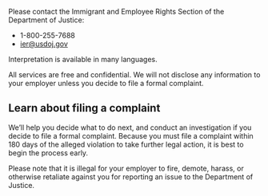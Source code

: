 ---
---

Please contact the Immigrant and Employee Rights Section of the Department of Justice:

- 1-800-255-7688
- <ier@usdoj.gov>

Interpretation is available in many languages.

All services are free and confidential. We will not disclose any information to your employer unless you decide to file a formal complaint.

## Learn about filing a complaint

We’ll help you decide what to do next, and conduct an investigation if you decide to file a formal complaint. Because you must file a complaint within 180 days of the alleged violation to take further legal action, it is best to begin the process early.

Please note that it is illegal for your employer to fire, demote, harass, or otherwise retaliate against you for reporting an issue to the Department of Justice.
